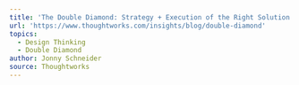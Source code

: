 ```yaml
---
title: 'The Double Diamond: Strategy + Execution of the Right Solution'
url: 'https://www.thoughtworks.com/insights/blog/double-diamond'
topics:
  - Design Thinking
  - Double Diamond
author: Jonny Schneider
source: Thoughtworks
---
```


